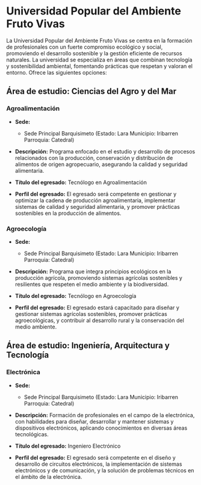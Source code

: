 # Universidad Popular del Ambiente Fruto Vivas

La Universidad Popular del Ambiente Fruto Vivas se centra en la formación de profesionales con un fuerte compromiso ecológico y social, promoviendo el desarrollo sostenible y la gestión eficiente de recursos naturales. La universidad se especializa en áreas que combinan tecnología y sostenibilidad ambiental, fomentando prácticas que respetan y valoran el entorno. Ofrece las siguientes opciones:


## Área de estudio: Ciencias del Agro y del Mar

### Agroalimentación
* **Sede:** 
  * Sede Principal Barquisimeto (Estado: Lara Municipio: Iribarren Parroquia: Catedral)

* **Descripción:** 
  Programa enfocado en el estudio y desarrollo de procesos relacionados con la producción, conservación y distribución de alimentos de origen agropecuario, asegurando la calidad y seguridad alimentaria.

* **Título del egresado:** 
  Tecnólogo en Agroalimentación

* **Perfil del egresado:** 
  El egresado será competente en gestionar y optimizar la cadena de producción agroalimentaria, implementar sistemas de calidad y seguridad alimentaria, y promover prácticas sostenibles en la producción de alimentos.

### Agroecología
* **Sede:** 
  * Sede Principal Barquisimeto (Estado: Lara Municipio: Iribarren Parroquia: Catedral)

* **Descripción:** 
  Programa que integra principios ecológicos en la producción agrícola, promoviendo sistemas agrícolas sostenibles y resilientes que respeten el medio ambiente y la biodiversidad.

* **Título del egresado:** 
  Tecnólogo en Agroecología

* **Perfil del egresado:** 
  El egresado estará capacitado para diseñar y gestionar sistemas agrícolas sostenibles, promover prácticas agroecológicas, y contribuir al desarrollo rural y la conservación del medio ambiente.

## Área de estudio: Ingeniería, Arquitectura y Tecnología

### Electrónica

* **Sede:** 
  * Sede Principal Barquisimeto (Estado: Lara Municipio: Iribarren Parroquia: Catedral)

* **Descripción:** 
  Formación de profesionales en el campo de la electrónica, con habilidades para diseñar, desarrollar y mantener sistemas y dispositivos electrónicos, aplicando conocimientos en diversas áreas tecnológicas.

* **Título del egresado:** 
  Ingeniero Electrónico

* **Perfil del egresado:** 
  El egresado será competente en el diseño y desarrollo de circuitos electrónicos, la implementación de sistemas electrónicos y de comunicación, y la solución de problemas técnicos en el ámbito de la electrónica.





